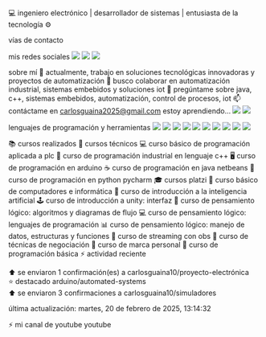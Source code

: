:computer: ingeniero electrónico | desarrollador de sistemas | entusiasta de la tecnología ⚙️

vías de contacto



mis redes sociales
<img src="./assets/social/youtube.png"/>
<img src="./assets/social/instagram.png"/>
<img src="./assets/social/linkedin.png"/>

sobre mí
🔭 actualmente, trabajo en soluciones tecnológicas innovadoras y proyectos de automatización
👯 busco colaborar en automatización industrial, sistemas embebidos y soluciones iot
💬 pregúntame sobre java, c++, sistemas embebidos, automatización, control de procesos, iot
📫 contáctame en carlosguaina2025@gmail.com
estoy aprendiendo...
<img src="./assets/tech/rust.png"/> <img src="./assets/tech/security.png"/>

lenguajes de programación y herramientas
<img src="./assets/tech/android.png"/> <img src="./assets/tech/c.png"/> <img src="./assets/tech/cplusplus.png"/> <img src="./assets/tech/csharp.png"/> <img src="./assets/tech/css.png"/> <img src="./assets/tech/html.png"/> <img src="./assets/tech/java.png"/> <img src="./assets/tech/javascript.png"/> <img src="./assets/tech/python.png"/> <img src="./assets/tech/ai.png"/>

📚 cursos realizados
🔧 cursos técnicos
💻 curso básico de programación aplicada a plc
🔧 curso de programación industrial en lenguaje c++
🖥️ curso de programación en arduino
☕ curso de programación en java netbeans
🐍 curso de programación en python pycharm
🎓 cursos platzi
💾 curso básico de computadores e informática
🤖 curso de introducción a la inteligencia artificial
🕹️ curso de introducción a unity: interfaz
🧠 curso de pensamiento lógico: algoritmos y diagramas de flujo
💻 curso de pensamiento lógico: lenguajes de programación
📊 curso de pensamiento lógico: manejo de datos, estructuras y funciones
🎥 curso de streaming con obs
💬 curso de técnicas de negociación
🚀 curso de marca personal
🔢 curso de programación básica
:zap: actividad reciente
<!--ACTIVIDAD_RECIENTE:inicio-->
⬆️ se enviaron 1 confirmación(es) a carlosguaina10/proyecto-electrónica<br>
⭐ destacado arduino/automated-systems<br>
⬆️ se enviaron 3 confirmaciones a carlosguaina10/simuladores<br>
<!--ACTIVIDAD_RECIENTE:fin--> <!--ACTIVIDAD_RECIENTE:última_actualización-->
última actualización: martes, 20 de febrero de 2025, 13:14:32

<!--ACTIVIDAD_RECIENTE:fin_de_la_última_actualización-->
:zap: mi canal de youtube
youtube



